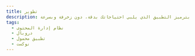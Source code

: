 ```yaml
---
title: تطوير
description: عملك واحتياجات عملك فريدة من نوعها. أنت مميز! سنقوم بترميز التطبيق الذي يلبي احتياجاتك بدقة، دون زخرفة وبسرعة.
tags:
  - نظام إدارة المحتوى
  - دروبال
  - تطبيق محمول
  - نوكست
---
```

